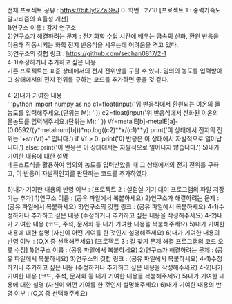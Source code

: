 전체 프로젝트 공유 : https://bit.ly/2ZaI9sJ
0. 학번 : 2718
[프로젝트 1 : 중력가속도 알고리즘의 효율성 개선]<br>
1)연구소 이름 : 감쟈 연구소<br>
2)연구소가 해결하려는 문제 : 전기화학 수업 시간에 배우는 금속의 산화, 환원 반응을 이용해 작동시키는 화학 전지 반응식을 세우는데 어려움을 겪고 있다. <br>
3)연구소의 깃헙 링크 : https://github.com/sechan0817/2-1<br>
4-1)수정하거나 추가하고 싶은 내용<br>
 기존 프로젝트는 표준 상태에서의 전지 전위만을 구할 수 있다. 임의의 농도를 입력받아 그 상태에서의 전지 전위를 구하는 코드를 추가하면 좋을 것 같다.<br><br>
4-2)내가 기여한 내용<br>
'''python
import numpy as np
c1=float(input('위 반응식에서 환원되는 이온의 몰농도를 입력해주세요.(단위는 M):  '  ))
c2=float(input('위 반응식에서 산화된 이온의 몰농도를 입력해주세요.(단위는 M):  ' ))
Vf=metalE[b]-metalE[a]-(0.0592/(y*metalnum[b]))*np.log((c2)**x/(c1)**y)
print('이 상태에서 전지의 전위는 '+str(Vf)+' 입니다.')
if Vf > 0:
    print('이 반응은 이 상태에서 자발적으로 일어납니다.')
else:
    print('이 반응은 이 상태에서는 자발적으로 일어나지 않습니다.')
5)내가 기여한 내용에 대한 설명<br>
 네른스트식을 활용하여 임의의 농도를 입력받았을 때 그 상태에서의 전지 전위를 구하고, 이 반응이 자발적인지를 판단하는 코드를 추가하였다.<br><br>
6)내가 기여한 내용의 반영 여부 : 
[프로젝트 2 : 실험실 기기 대여 프로그램의 파일 저장 기능 추가]
1)연구소 이름 : (공유 파일에서 복붙하세요)
2)연구소가 해결하려는 문제 : (공유 파일에서 복붙하세요)
3)연구소의 깃헙 링크 : (공유 파일에서 복붙하세요)
4-1)수정하거나 추가하고 싶은 내용
(수정하거나 추가하고 싶은 내용을 작성해주세요)
4-2)내가 기여한 내용
(코드, 주석, 문서화 등 내가 기여한 내용을 복붙해주세요)
5)내가 기여한 내용에 대한 설명
(자신이 어떤 기여를 한 것인지 설명해주세요)
6)내가 기여한 내용의 반영 여부 : (O,X 중 선택해주세요)
[프로젝트 3 : 길 찾기 문제 해결 프로그램의 코드 오류 수정]
1)연구소 이름 : (공유 파일에서 복붙하세요)
2)연구소가 해결하려는 문제 : (공유 파일에서 복붙하세요)
3)연구소의 깃헙 링크 : (공유 파일에서 복붙하세요)
4-1)수정하거나 추가하고 싶은 내용
(수정하거나 추가하고 싶은 내용을 작성해주세요)
4-2)내가 기여한 내용
(코드, 주석, 문서화 등 내가 기여한 내용을 복붙해주세요)
5)내가 기여한 내용에 대한 설명
(자신이 어떤 기여를 한 것인지 설명해주세요)
6)내가 기여한 내용의 반영 여부 : (O,X 중 선택해주세요)

